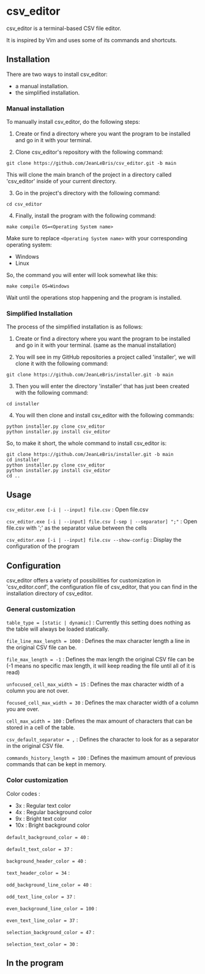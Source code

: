 # csv_editor

csv_editor is a terminal-based CSV file editor.

It is inspired by Vim and uses some of its commands and shortcuts.

## Installation

There are two ways to install csv_editor:
- a manual installation.
- the simplified installation.

### Manual installation

To manually install csv_editor, do the following steps:

1. Create or find a directory where you want the program to be installed and go in it with your terminal.

2. Clone csv_editor's repository with the following command:

```git clone https://github.com/JeanLeBris/csv_editor.git -b main```

This will clone the main branch of the project in a directory called 'csv_editor' inside of your current directory.

3. Go in the project's directory with the following command:

```cd csv_editor```

4. Finally, install the program with the following command:

```make compile OS=<Operating System name>```

Make sure to replace ```<Operating System name>``` with your corresponding operating system:
- Windows
- Linux

So, the command you will enter will look somewhat like this:

```make compile OS=Windows```

Wait until the operations stop happening and the program is installed.

### Simplified Installation

The process of the simplified installation is as follows:

1. Create or find a directory where you want the program to be installed and go in it with your terminal. (same as the manual installation)

2. You will see in my GitHub repositories a project called 'installer', we will clone it with the following command:

```git clone https://github.com/JeanLeBris/installer.git -b main```

3. Then you will enter the directory 'installer' that has just been created with the following command:

```cd installer```

4. You will then clone and install csv_editor with the following commands:

```
python installer.py clone csv_editor
python installer.py install csv_editor
```

So, to make it short, the whole command to install csv_editor is:

```
git clone https://github.com/JeanLeBris/installer.git -b main
cd installer
python installer.py clone csv_editor
python installer.py install csv_editor
cd ..
```

## Usage

```csv_editor.exe [-i | --input] file.csv``` : Open file.csv

```csv_editor.exe [-i | --input] file.csv [-sep | --separator] ";"``` : Open file.csv with ';' as the separator value between the cells

```csv_editor.exe [-i | --input] file.csv --show-config``` : Display the configuration of the program

## Configuration

csv_editor offers a variety of possibilities for customization in 'csv_editor.conf', the configuration file of csv_editor, that you can find in the installation directory of csv_editor.

### General customization

```table_type = [static | dynamic]``` : Currently this setting does nothing as the table will always be loaded statically.

```file_line_max_length = 1000``` : Defines the max character length a line in the original CSV file can be.

```file_max_length = -1``` : Defines the max length the original CSV file can be (-1 means no specific max length, it will keep reading the file until all of it is read)

```unfocused_cell_max_width = 15``` : Defines the max character width of a column you are not over.

```focused_cell_max_width = 30``` : Defines the max character width of a column you are over.

```cell_max_width = 100``` : Defines the max amount of characters that can be stored in a cell of the table.

```csv_default_separator = ,``` : Defines the character to look for as a separator in the original CSV file.

```commands_history_length = 100``` : Defines the maximum amount of previous commands that can be kept in memory.

### Color customization

Color codes :
- 3x : Regular text color
- 4x : Regular background color
- 9x : Bright text color
- 10x : Bright background color

```default_background_color = 40``` : 

```default_text_color = 37``` : 

```background_header_color = 40``` : 

```text_header_color = 34``` : 

```odd_background_line_color = 40``` : 

```odd_text_line_color = 37``` : 

```even_background_line_color = 100``` : 

```even_text_line_color = 37``` : 

```selection_background_color = 47``` : 

```selection_text_color = 30``` : 

## In the program
